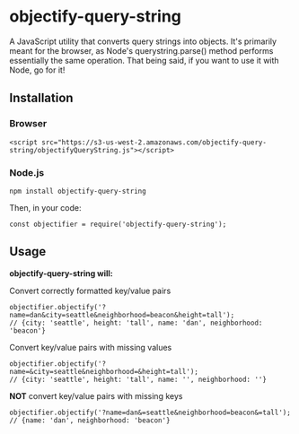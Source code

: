 # objectify-query-string

A JavaScript utility that converts query strings into objects. It's primarily meant for the browser, as Node's querystring.parse() method performs essentially the same operation. That being said, if you want to use it with Node, go for it!

## Installation

### Browser

```
<script src="https://s3-us-west-2.amazonaws.com/objectify-query-string/objectifyQueryString.js"></script>
```

### Node.js

```
npm install objectify-query-string
```

Then, in your code:

```
const objectifier = require('objectify-query-string');
```

## Usage

**objectify-query-string will:**  

Convert correctly formatted key/value pairs

```
objectifier.objectify('?name=dan&city=seattle&neighborhood=beacon&height=tall');
// {city: 'seattle', height: 'tall', name: 'dan', neighborhood: 'beacon'}
```

Convert key/value pairs with missing values

```
objectifier.objectify('?name=&city=seattle&neighborhood=&height=tall');
// {city: 'seattle', height: 'tall', name: '', neighborhood: ''}
```

**NOT** convert key/value pairs with missing keys

```
objectifier.objectify('?name=dan&=seattle&neighborhood=beacon&=tall');
// {name: 'dan', neighborhood: 'beacon'}
```